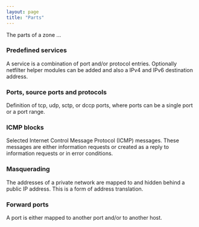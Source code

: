 ```yaml
---
layout: page
title: "Parts"
---
```


The parts of a zone ...

### Predefined services

A service is a combination of port and/or protocol entries. Optionally netfilter helper modules can be added and also a IPv4 and IPv6 destination address.

### Ports, source ports and protocols

Definition of tcp, udp, sctp, or dccp ports, where ports can be a single port or a port range.

### ICMP blocks

Selected Internet Control Message Protocol (ICMP) messages. These messages are either information requests or created as a reply to information requests or in error conditions.

### Masquerading

The addresses of a private network are mapped to and hidden behind a public IP address. This is a form of address translation.

### Forward ports

A port is either mapped to another port and/or to another host.


